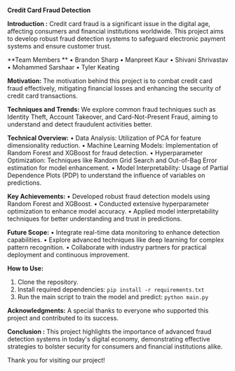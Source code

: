 **Credit Card Fraud Detection**

**Introduction :** Credit card fraud is a significant issue in the digital age, affecting consumers and financial institutions worldwide. This project aims to develop robust fraud detection systems to safeguard electronic payment systems and ensure customer trust.

**Team Members **
•	Brandon Sharp
•	Manpreet Kaur
•	Shivani Shrivastav
•	Mohammed Sarshaar
•	Tyler Keating

**Motivation:** The motivation behind this project is to combat credit card fraud effectively, mitigating financial losses and enhancing the security of credit card transactions.

**Techniques and Trends:**
We explore common fraud techniques such as Identity Theft, Account Takeover, and Card-Not-Present Fraud, aiming to understand and detect fraudulent activities better.

**Technical Overview:**
•	Data Analysis: Utilization of PCA for feature dimensionality reduction.
•	Machine Learning Models: Implementation of Random Forest and XGBoost for fraud detection.
•	Hyperparameter Optimization: Techniques like Random Grid Search and Out-of-Bag Error estimation for model enhancement.
•	Model Interpretability: Usage of Partial Dependence Plots (PDP) to understand the influence of variables on predictions.

**Key Achievements:**
•	Developed robust fraud detection models using Random Forest and XGBoost.
•	Conducted extensive hyperparameter optimization to enhance model accuracy.
•	Applied model interpretability techniques for better understanding and trust in predictions.

**Future Scope:**
•	Integrate real-time data monitoring to enhance detection capabilities.
•	Explore advanced techniques like deep learning for complex pattern recognition.
•	Collaborate with industry partners for practical deployment and continuous improvement.

**How to Use:**
1. Clone the repository.
2. Install required dependencies: `pip install -r requirements.txt`
3. Run the main script to train the model and predict: `python main.py`

**Acknowledgments:**
A special thanks to everyone who supported this project and contributed to its success.

**Conclusion :**
This project highlights the importance of advanced fraud detection systems in today's digital economy, demonstrating effective strategies to bolster security for consumers and financial institutions alike.

Thank you for visiting our project!
